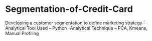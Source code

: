 # Segmentation-of-Credit-Card
Developing a customer segmentation to define marketing strategy
-Analytical Tool Used – Python
-Analytical Technique – PCA, Kmeans, Manual Profiling 
